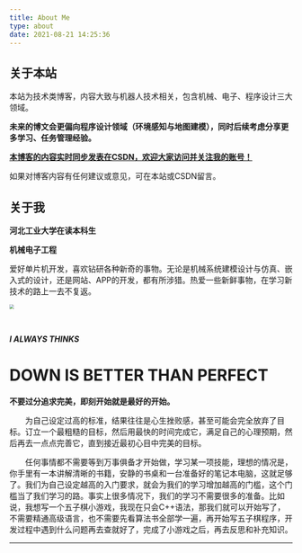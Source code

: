```yaml
---
title: About Me
type: about
date: 2021-08-21 14:25:36
---
```




## 关于本站

本站为技术类博客，内容大致与机器人技术相关，包含机械、电子、程序设计三大领域。

**未来的博文会更偏向程序设计领域（环境感知与地图建模），同时后续考虑分享更多学习、任务管理经验。**

[**本博客的内容实时同步发表在CSDN，欢迎大家访问并关注我的账号！**](https://blog.csdn.net/weixin_44543463)

如果对博客内容有任何建议或意见，可在本站或CSDN留言。



## 关于我

**河北工业大学在读本科生**

**机械电子工程**

爱好单片机开发，喜欢钻研各种新奇的事物。无论是机械系统建模设计与仿真、嵌入式的设计，还是网站、APP的开发，都有所涉猎。热爱一些新鲜事物，在学习新技术的路上一去不复返。

<img src="https://img-blog.csdnimg.cn/236ca6a3e7da472fb4d30d22291d6db6.png" style="zoom:50%;" >



&emsp;&emsp;

***I ALWAYS THINKS***

# DOWN IS BETTER THAN PERFECT

**不要过分追求完美，即刻开始就是最好的开始。**

&emsp;&emsp;为自己设定过高的标准，结果往往是心生挫败感，甚至可能会完全放弃了目标。订立一个最粗糙的目标，然后用最快的时间完成它，满足自己的心理预期，然后再去一点点完善它，直到接近最初心目中完美的目标。

&emsp;&emsp;任何事情都不需要等到万事俱备才开始做，学习某一项技能，理想的情况是，你手里有一本讲解清晰的书籍，安静的书桌和一台准备好的笔记本电脑，这就足够了。我们为自己设定越高的入门要求，就会为我们的学习增加越高的门槛，这个门槛当了我们学习的路。事实上很多情况下，我们的学习不需要很多的准备。比如说，我想写一个五子棋小游戏，我现在只会C++语法，那我们就可以开始写了，不需要精通高级语言，也不需要先看算法书全部学一遍，再开始写五子棋程序，开发过程中遇到什么问题再去查就好了，完成了小游戏之后，再去反思和补充知识。



---


<style>
.ImageGrid {
  width: 100%;
  max-width: 1040px;
  margin: 0 auto;
  text-align: center;
}
.card {
  overflow: hidden;
  transition: .3s ease-in-out;
  border-radius: 8px;
  background-color: #efefef;
  padding: 1.4px;
}
.ImageInCard img {
  padding: 0;
  border-radius: 8px;
}
@media (prefers-color-scheme: dark) {
  .card {background-color: #333;}
}
</style>

<div class="ImageGrid"></div>